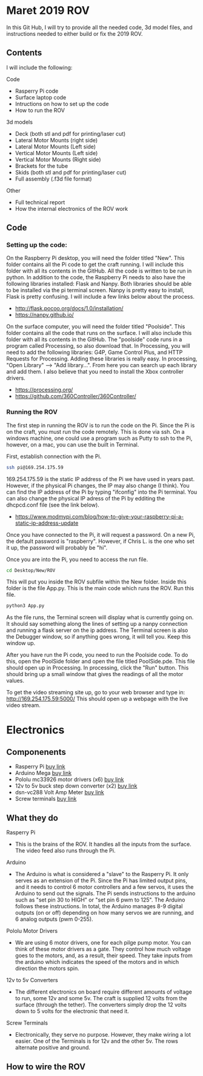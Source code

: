 # Maret 2019 ROV
In this Git Hub, I will try to provide all the needed code, 3d model files, and instructions needed to either build or fix the 2019 ROV. 

## Contents
I will include the following:

Code
- Rasperry Pi code
- Surface laptop code
- Intructions on how to set up the code
- How to run the ROV

3d models
- Deck (both stl and pdf for printing/laser cut)
- Lateral Motor Mounts (right side)
- Lateral Motor Mounts (Left side)
- Vertical Motor Mounts (Left side)
- Vertical Motor Mounts (Right side)
- Brackets for the tube
- Skids (both stl and pdf for printing/laser cut)
- Full assembly (.f3d file format)

Other
- Full technical report
- How the internal electronics of the ROV work

## Code
### Setting up the code:

On the Raspberry Pi desktop, you will need the folder titled "New". This folder contains all the Pi code to get the craft running. I will include this folder with all its contents in the GitHub. All the code is written to be run in python. In addition to the code, the Raspberry Pi needs to also have the following libraries installed: Flask and Nanpy. Both libraries should be able to be installed via the pi terminal screen. Nanpy is pretty easy to install, Flask is pretty confusing. I will include a few links below about the process. 
- http://flask.pocoo.org/docs/1.0/installation/
- https://nanpy.github.io/

On the surface computer, you will need the folder titled "Poolside". This folder contains all the code that runs on the surface. I will also include this folder with all its contents in the GitHub. The "poolside" code runs in a program called Processing, so also download that. In Processing, you will need to add the following libraries: G4P, Game Control Plus, and HTTP Requests for Processing. Adding these libraries is really easy. In processing, "Open Library" --> "Add library...". From here you can search up each library and add them. I also believe that you need to install the Xbox controller drivers. 
- https://processing.org/
- https://github.com/360Controller/360Controller/

### Running the ROV
 
The first step in running the ROV is to run the code on the Pi. Since the Pi is on the craft, you must run the code remotely. This is done via ssh. On a windows machine, one could use a program such as Putty to ssh to the Pi, however, on a mac, you can use the built in Terminal. 

First, establish connection with the Pi. 
```bash
ssh pi@169.254.175.59
```
169.254.175.59 is the static IP address of the Pi we have used in years past. However, if the physical Pi changes, the IP may also change (I think). You can find the IP address of the Pi by typing "ifconfig" into the Pi terminal. You can also change the physical IP adress of the Pi by edditing the dhcpcd.conf file (see the link below). 
- https://www.modmypi.com/blog/how-to-give-your-raspberry-pi-a-static-ip-address-update

Once you have connected to the Pi, it will request a password. On a new Pi, the default password is "raspberry". However, if Chris L. is the one who set it up, the password will probably be "hi".

Once you are into the Pi, you need to access the run file.
```bash
cd Desktop/New/ROV
```

This will put you inside the ROV subfile within the New folder. Inside this folder is the file App.py. This is the main code which runs the ROV. Run this file.
```bash
python3 App.py
```

As the file runs, the Terminal screen will display what is currently going on. It should say something along the lines of setting up a nanpy connection and running a flask server on the ip address. The Terminal screen is also the Debugger window, so if anything goes wrong, it will tell you. Keep this window up. 

After you have run the Pi code, you need to run the Poolside code. To do this, open the PoolSide folder and open the file titled PoolSide.pde. This file should open up in Processing. In processing, click the "Run" button. This should bring up a small window that gives the readings of all the motor values. 

To get the video streaming site up, go to your web browser and type in:
http://169.254.175.59:5000/ 
This should open up a webpage with the live video stream. 

# Electronics

## Componenents
- Rasperry Pi [buy link](https://www.amazon.com/ELEMENT-Element14-Raspberry-Pi-Motherboard/dp/B07BDR5PDW/ref=sr_1_4?crid=31RQ6DEWEKAVE&keywords=rasberry+pie+3+b%2B&qid=1559358411&s=gateway&sprefix=rasperry+%2Caps%2C137&sr=8-4)
- Arduino Mega [buy link](https://www.amazon.com/Elegoo-EL-CB-003-ATmega2560-ATMEGA16U2-Arduino/dp/B01H4ZLZLQ/ref=sr_1_1_sspa?keywords=arduino+mega&qid=1559358446&s=gateway&sr=8-1-spons&psc=1)
- Pololu mc33926 motor drivers (x6) [buy link](https://www.pololu.com/product/1212)
- 12v to 5v buck step down converter (x2) [buy link](https://www.amazon.com/DROK-Electric-Converter-Step-down-Regulator/dp/B00C63TLCC?ref_=fsclp_pl_dp_2)
- dsn-vc288 Volt Amp Meter [buy link](https://www.amazon.com/McIgIcM-Digital-Voltmeter-Ammeter-10ADetector/dp/B06XR2XKNT/ref=sr_1_1?keywords=volt+amp+display&qid=1559358294&s=gateway&sr=8-1-spell)
- Screw terminals [buy link](https://www.amazon.com/Eowpower-Position-Terminal-Insulated-Barrier/dp/B06XKFCTSM/ref=sr_1_4?keywords=screw+terminal+8&qid=1559358236&s=electronics&sr=1-4)

## What they do
Rasperry Pi
- This is the brains of the ROV. It handles all the inputs from the surface. The video feed also runs through the Pi.

Arduino 
- The Arduino is what is considered a "slave" to the Rasperry Pi. It only serves as an extension of the Pi. Since the Pi has limited output pins, and it needs to control 6 motor controllers and a few servos, it uses the Arduino to send out the signals. The Pi sends instructions to the arduino such as "set pin 30 to HIGH" or "set pin 6 pwm to 125". The  Arduino follows these instructions. In total, the Arduino manages 8-9 digital outputs (on or off) depending on how many servos we are running, and 6 analog outputs (pwm 0-255).

Pololu Motor Drivers
- We are using 6 motor drivers, one for each pilge pump motor. You can think of these motor drivers as a gate. They control how much voltage goes to the motors, and, as a result, their speed. They take inputs from the arduino which indicates the speed of the motors and in which direction the motors spin. 

12v to 5v Converters
- The different electronics on board require different amounts of voltage to run, some 12v and some 5v. The craft is supplied 12 volts from the surface (through the tether). The converters simply drop the 12 volts down to 5 volts for the electronic that need it. 

Screw Terminals
- Electronically, they serve no purpose. However, they make wiring a lot easier. One of the Terminals is for 12v and the other 5v. The rows alternate positive and ground. 

## How to wire the ROV


